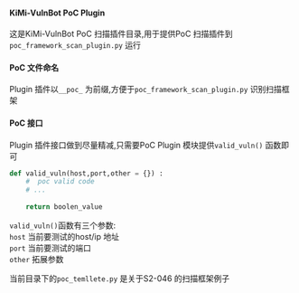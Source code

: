 
#### KiMi-VulnBot PoC Plugin

 这是KiMi-VulnBot PoC 扫描插件目录,用于提供PoC 扫描插件到`poc_framework_scan_plugin.py` 运行<br/>


#### PoC 文件命名

 Plugin 插件以`__poc_` 为前缀,方便于`poc_framework_scan_plugin.py` 识别扫描框架<br/>

#### PoC 接口

 Plugin 插件接口做到尽量精减,只需要PoC Plugin 模块提供`valid_vuln()` 函数即可<br/>

```py
def valid_vuln(host,port,other = {}) :
    #  poc valid code 
    # ...
    
    return boolen_value
```

 `valid_vuln()`函数有三个参数:<br/>
 `host`  当前要测试的host/ip 地址<br/>
 `port`  当前要测试的端口<br/>
 `other` 拓展参数<br/>

 当前目录下的`poc_temllete.py` 是关于S2-046 的扫描框架例子<br/>
